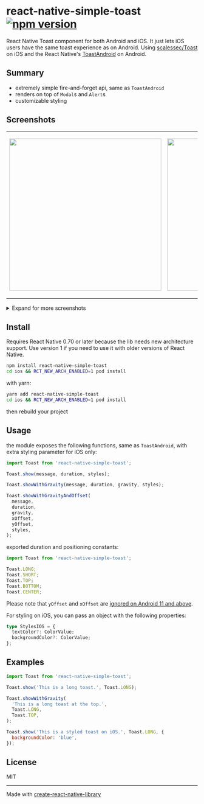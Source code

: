 # react-native-simple-toast [![npm version](https://badge.fury.io/js/react-native-simple-toast.svg)](https://badge.fury.io/js/react-native-simple-toast)

React Native Toast component for both Android and iOS. It just lets iOS users have the same toast experience as on Android. Using [scalessec/Toast](https://github.com/scalessec/Toast) on iOS and the React Native's [ToastAndroid](http://facebook.github.io/react-native/docs/toastandroid.html) on Android.

## Summary

- extremely simple fire-and-forget api, same as `ToastAndroid`
- renders on top of `Modal`s and `Alert`s
- customizable styling

## Screenshots

<table>
  <tr>
    <td><p align="center"><img src="./images/offset.png" height="400"/></p></td>
    <td><p align="center"><img src="./images/styled.png" height="400"/></p></td>
  </tr>

</table>

<details>
  <summary>Expand for more screenshots</summary>

<table>
  <tr>
    <td><p align="center"><img src="./images/alert.png" height="400"/></p></td>
    <td><p align="center"><img src="./images/modal.png" height="400"/></p></td>
  </tr>
  <tr>
    <td><p align="center"><img src="./images/keyboard.png" height="400"/></p></td>
    <td><p align="center"><img src="./images/styled-keyboard.png" height="400"/></p></td>
  </tr>
</table>

</details>

## Install

Requires React Native 0.70 or later because the lib needs new architecture support. Use version 1 if you need to use it with older versions of React Native.

```bash
npm install react-native-simple-toast
cd ios && RCT_NEW_ARCH_ENABLED=1 pod install
```

with yarn:

```bash
yarn add react-native-simple-toast
cd ios && RCT_NEW_ARCH_ENABLED=1 pod install
```

then rebuild your project

## Usage

the module exposes the following functions, same as `ToastAndroid`, with extra styling parameter for iOS only:

```ts
import Toast from 'react-native-simple-toast';

Toast.show(message, duration, styles);

Toast.showWithGravity(message, duration, gravity, styles);

Toast.showWithGravityAndOffset(
  message,
  duration,
  gravity,
  xOffset,
  yOffset,
  styles,
);
```

exported duration and positioning constants:

```ts
import Toast from 'react-native-simple-toast';

Toast.LONG;
Toast.SHORT;
Toast.TOP;
Toast.BOTTOM;
Toast.CENTER;
```

Please note that `yOffset` and `xOffset` are [ignored on Android 11 and above](<https://developer.android.com/reference/android/widget/Toast#setGravity(int,%20int,%20int)>).

For styling on iOS, you can pass an object with the following properties:

```ts
type StylesIOS = {
  textColor?: ColorValue;
  backgroundColor?: ColorValue;
};
```

## Examples

```js
import Toast from 'react-native-simple-toast';

Toast.show('This is a long toast.', Toast.LONG);

Toast.showWithGravity(
  'This is a long toast at the top.',
  Toast.LONG,
  Toast.TOP,
);

Toast.show('This is a styled toast on iOS.', Toast.LONG, {
  backgroundColor: 'blue',
});
```

## License

MIT

---

Made with [create-react-native-library](https://github.com/callstack/react-native-builder-bob)
